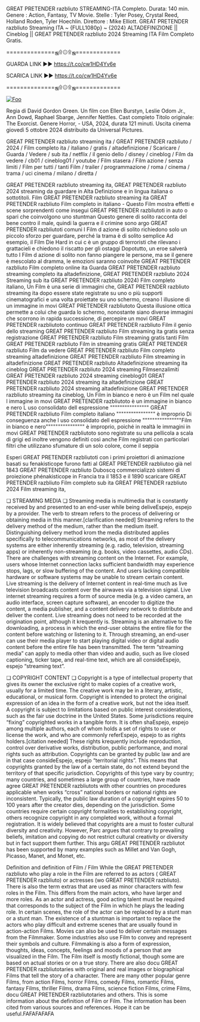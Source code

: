 GREAT PRETENDER razbliuto STREAMING-ITA Completo. Durata: 140 min. Genere : Action, Fantasy, TV Movie. Stelle : Tyler Posey, Crystal Reed, Holland Roden, Tyler Hoechlin. Direttore : Mike Elliott. GREAT PRETENDER razbliuto Streaming ITA ~ {FULL1080p} ~ {2024} ALTADEFINIZIONE || Cineblog || GREAT PRETENDER razbliuto 2024 Streaming ITA Film Completo Gratis.

==============ஜ۩۞۩ஜ=============

GUARDA LINK ►► https://t.co/cw1HD4Yv6e

SCARICA LINK ►► https://t.co/cw1HD4Yv6e

==============ஜ۩۞۩ஜ=============

<p dir="auto"><a href="https://t.co/cw1HD4Yv6e" rel="nofollow"><img src="https://camo.githubusercontent.com/917e6ed5c302499242165dcc02bdbce85c075fd21b35918eb9c0b771855261b8/68747470733a2f2f7374617469632e7769787374617469632e636f6d2f6d656469612f6232343966395f61646163386637306662336634356238383639313639366337376465313866337e6d76322e676966" alt="Foo" style="max-width: 100%;"></a></p>

Regia di David Gordon Green. Un film con Ellen Burstyn, Leslie Odom Jr., Ann Dowd, Raphael Sbarge, Jennifer Nettles. Cast completo Titolo originale: The Exorcist. Genere Horror, - USA, 2024, durata 121 minuti. Uscita cinema giovedì 5 ottobre 2024 distribuito da Universal Pictures.

GREAT PRETENDER razbliuto streaming ita / GREAT PRETENDER razbliuto / 2024 / Film completo ita / italiano / gratis / altadefinizione / Scaricare / Guarda / Vedere / sub ita / netflix / il genio dello / disney / cineblog / Film da vedere / cb01 / cineblog01 / youtube / Film stasera / Film azione / senza limiti / Film per tutti / tanti Film / trailer / programmazione / roma / cinema / trama / uci cinema / milano / diretta /

GREAT PRETENDER razbliuto streaming ita, GREAT PRETENDER razbliuto 2024 streaming da guardare in Alta Definizione e in lingua italiana o sottotitoli. Film GREAT PRETENDER razbliuto streaming ita GREAT PRETENDER razbliuto Film completo in italiano - Questo Film mostra effetti e scene sorprendenti come insegui GREAT PRETENDER razbliutoti in auto o spari che coinvolgono uno stuntman Questo genere di solito racconta del bene contro il male, quindi la guerra e il crimine sono argo GREAT PRETENDER razbliutoti comuni I Film d azione di solito richiedono solo un piccolo sforzo per guardare, perché la trama è di solito semplice Ad esempio, il Film Die Hard in cui c è un gruppo di terroristi che rilevano i grattacieli e chiedono il riscatto per gli ostaggi Dopotutto, un eroe salverà tutto I Film d azione di solito non fanno piangere le persone, ma se il genere è mescolato al dramma, le emozioni saranno coinvolte GREAT PRETENDER razbliuto Film completo online ita Guarda GREAT PRETENDER razbliuto streaming completo ita altadefinizione, GREAT PRETENDER razbliuto 2024 Streaming sub ita GREAT PRETENDER razbliuto 2024) Film completo italiano, Un Film è una serie di immagini che, GREAT PRETENDER razbliuto streaming ita dopo essere state registrate su uno o più supporti cinematografici e una volta proiettate su uno schermo, creano l illusione di un immagine in movi GREAT PRETENDER razbliutoto Questa illusione ottica permette a colui che guarda lo schermo, nonostante siano diverse immagini che scorrono in rapida successione, di percepire un movi GREAT PRETENDER razbliutoto continuo GREAT PRETENDER razbliuto Film il genio dello streaming GREAT PRETENDER razbliuto Film streaming ita gratis senza registrazione GREAT PRETENDER razbliuto Film streaming gratis tanti Film GREAT PRETENDER razbliuto Film in streaming gratis GREAT PRETENDER razbliuto Film da vedere GREAT PRETENDER razbliuto Film completo streaming altadefinizione GREAT PRETENDER razbliuto Film streaming in altadefinizione GREAT PRETENDER razbliuto Altadefinizione streaming ita cineblog GREAT PRETENDER razbliuto 2024 streaming Filmsenzalimiti GREAT PRETENDER razbliuto 2024 streaming cineblog01 GREAT PRETENDER razbliuto 2024 streaming ita altadefinizione GREAT PRETENDER razbliuto 2024 streaming altadefinizione GREAT PRETENDER razbliuto streaming ita cineblog, Un Film in bianco e nero è un Film nel quale l immagine in movi GREAT PRETENDER razbliutoto è un immagine in bianco e nero L uso consolidato dell espressione """""""""""""""" GREAT PRETENDER razbliuto Film completo italiano """""""""""""""" è improprio Di conseguenza anche l uso consolidato dell espressione """"""""""""""""Film in bianco e nero"""""""""""""""" è improprio, poiché in realtà le immagini in movi GREAT PRETENDER razbliutoto sono registrate su una pellicola a scala di grigi ed inoltre vengono definiti così anche Film registrati con particolari filtri che utilizzano sfumature di un solo colore, come il seppia

Esperi GREAT PRETENDER razbliutoti con i primi proiettori di animazione basati su fenakisticope furono fatti al GREAT PRETENDER razbliutoo già nel 1843 GREAT PRETENDER razbliuto Duboscq commercializzò sistemi di proiezione phénakisticope in Francia tra il 1853 e il 1890 scaricare GREAT PRETENDER razbliuto Film completo sub ita GREAT PRETENDER razbliuto 2024 Film streaming ita,

❏ STREAMING MEDIA ❏ Streaming media is multimedia that is constantly received by and presented to an end-user while being deliveEspejo, espejo by a provider. The verb to stream refers to the process of delivering or obtaining media in this manner.[clarification needed] Streaming refers to the delivery method of the medium, rather than the medium itself. Distinguishing delivery method krom the media distributed applies specifically to telecommunications networks, as most of the delivery systems are either inherently streaming (e.g. radio, television, streaming apps) or inherently non-streaming (e.g. books, video cassettes, audio CDs). There are challenges with streaming content on the Internet. For example, users whose Internet connection lacks sufficient bandwidth may experience stops, lags, or slow buffering of the content. And users lacking compatible hardware or software systems may be unable to stream certain content. Live streaming is the delivery of Internet content in real-time much as live television broadcasts content over the airwaves via a television signal. Live internet streaming requires a form of source media (e.g. a video camera, an audio interface, screen capture software), an encoder to digitize the content, a media publisher, and a content delivery network to distribute and deliver the content. Live streaming does not need to be recorded at the origination point, although it krequently is. Streaming is an alternative to file downloading, a process in which the end-user obtains the entire file for the content before watching or listening to it. Through streaming, an end-user can use their media player to start playing digital video or digital audio content before the entire file has been transmitted. The term “streaming media” can apply to media other than video and audio, such as live closed captioning, ticker tape, and real-time text, which are all consideEspejo, espejo “streaming text”.

❏ COPYRIGHT CONTENT ❏ Copyright is a type of intellectual property that gives its owner the exclusive right to make copies of a creative work, usually for a limited time. The creative work may be in a literary, artistic, educational, or musical form. Copyright is intended to protect the original expression of an idea in the form of a creative work, but not the idea itself. A copyright is subject to limitations based on public interest considerations, such as the fair use doctrine in the United States. Some jurisdictions require “fixing” copyrighted works in a tangible form. It is often shaEspejo, espejo among multiple authors, each of whom holds a set of rights to use or license the work, and who are commonly referEspejo, espejo to as rights holders.[citation needed] These rights krequently include reproduction, control over derivative works, distribution, public performance, and moral rights such as attribution. Copyrights can be granted by public law and are in that case consideEspejo, espejo “territorial rights”. This means that copyrights granted by the law of a certain state, do not extend beyond the territory of that specific jurisdiction. Copyrights of this type vary by country; many countries, and sometimes a large group of countries, have made agree GREAT PRETENDER razbliutots with other countries on procedures applicable when works “cross” national borders or national rights are inconsistent. Typically, the public law duration of a copyright expires 50 to 100 years after the creator dies, depending on the jurisdiction. Some countries require certain copyright formalities to establishing copyright, others recognize copyright in any completed work, without a formal registration. It is widely believed that copyrights are a must to foster cultural diversity and creativity. However, Parc argues that contrary to prevailing beliefs, imitation and copying do not restrict cultural creativity or diversity but in fact support them further. This argu GREAT PRETENDER razbliutot has been supported by many examples such as Millet and Van Gogh, Picasso, Manet, and Monet, etc.

Definition and definition of Film / Film While the GREAT PRETENDER razbliuto who play a role in the Film are referred to as actors ( GREAT PRETENDER razbliuto) or actresses (wo GREAT PRETENDER razbliuto). There is also the term extras that are used as minor characters with few roles in the Film. This differs from the main actors, who have larger and more roles. As an actor and actress, good acting talent must be required that corresponds to the subject of the Film in which he plays the leading role. In certain scenes, the role of the actor can be replaced by a stunt man or a stunt man. The existence of a stuntman is important to replace the actors who play difficult and extreme scenes that are usually found in action-action Films. Movies can also be used to deliver certain messages from the Filmmaker. Some industries also use Film to convey and represent their symbols and culture. Filmmaking is also a form of expression, thoughts, ideas, concepts, feelings and moods of a person that are visualized in the Film. The Film itself is mostly fictional, though some are based on actual stories or on a true story. There are also docu GREAT PRETENDER razbliutotaries with original and real images or biographical Films that tell the story of a character. There are many other popular genre Films, from action Films, horror Films, comedy Films, romantic Films, fantasy Films, thriller Films, drama Films, science fiction Films, crime Films, docu GREAT PRETENDER razbliutotaries and others. This is some information about the definition of Film or Film. The information has been cited from various sources and references. Hope it can be useful.FAFAFAFAFA
